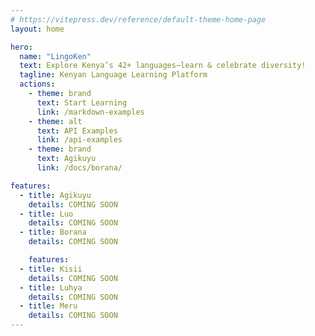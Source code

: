 ```yaml
---
# https://vitepress.dev/reference/default-theme-home-page
layout: home

hero:
  name: "LingoKen"
  text: Explore Kenya’s 42+ languages—learn & celebrate diversity!
  tagline: Kenyan Language Learning Platform
  actions:
    - theme: brand
      text: Start Learning
      link: /markdown-examples
    - theme: alt
      text: API Examples
      link: /api-examples
    - theme: brand
      text: Agikuyu
      link: /docs/borana/

features:
  - title: Agikuyu
    details: COMING SOON
  - title: Luo
    details: COMING SOON
  - title: Borana
    details: COMING SOON

    features:
  - title: Kisii
    details: COMING SOON
  - title: Luhya
    details: COMING SOON
  - title: Meru
    details: COMING SOON
---
```


